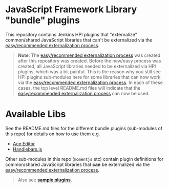 # JavaScript Framework Library "bundle" plugins

This repository contains Jenkins HPI plugins that "externalize" common/shared JavaScript libraries
that can't be externalized via the [easy/recommended externalization process].

> __Note__: The [easy/recommended externalization process] was created after this repository was created.
> Before the new/easy process was created, all JavaScript libraries needed to be externalized via HPI plugins, which was a bit painful.
> This is the reason why you still see HPI plugins sub-modules here for some libraries that can now work via the
> [easy/recommended externalization process]. In each of these cases, the top level README.md files will indicate
> that the [easy/recommended externalization process] can now be used.

# Available Libs
See the README.md files for the different bundle plugins (sub-modules of this repo) for details on how to use them
e.g. 

* [Ace Editor](https://github.com/jenkinsci/js-libs/tree/master/ace-editor)  
* [Handlebars.js](https://github.com/jenkinsci/js-libs/tree/master/handlebars)
  
Other sub-modules in this repo (`momentjs` etc) contain plugin definitions for common/shared JavaScript libraries
that __can__ be externalized via the [easy/recommended externalization process].

> Also see __[sample plugins](https://github.com/jenkinsci/js-samples)__. 

[jenkins-js-modules]: https://github.com/tfennelly/jenkins-js-modules
[easy/recommended externalization process]: https://github.com/jenkinsci/js-samples/blob/master/step-04-externalize-libs/HOW-IT-WORKS.md#configure-node-build-to-externalize-dependencies